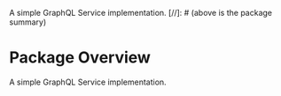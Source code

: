 A simple GraphQL Service implementation.
[//]: # (above is the package summary)

# Package Overview
A simple GraphQL Service implementation.